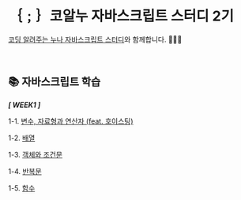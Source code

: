 # ｛﹔｝코알누 자바스크립트 스터디 2기
[코딩 알려주는 누나 자바스크립트 스터디](https://codingnoona.thinkific.com/pages/3c7ff4)와 함께합니다. 🏃‍♀️💨

<br/>

## 📚 자바스크립트 학습

***[ WEEK1 ]***
  
  1-1. [변수, 자료형과 연산자 (feat. 호이스팅)](https://gist.github.com/SSUK-H/2202ada1ac280d15334ad7f85cd9a6d7)
  
  1-2. [배열](https://gist.github.com/SSUK-H/87b78345af7c8b42d7cfd11d1ac3b2c2)

  1-3. [객체와 조건문](https://gist.github.com/SSUK-H/ba5762fc1efac8eda069fe99666bbd81)

  1-4. [반복문](https://gist.github.com/SSUK-H/6c731494bbaa90bbc2872a88fd3254b7)

  1-5. [함수](https://gist.github.com/SSUK-H/066aa94b1644ab87ccb8c14641153223)
